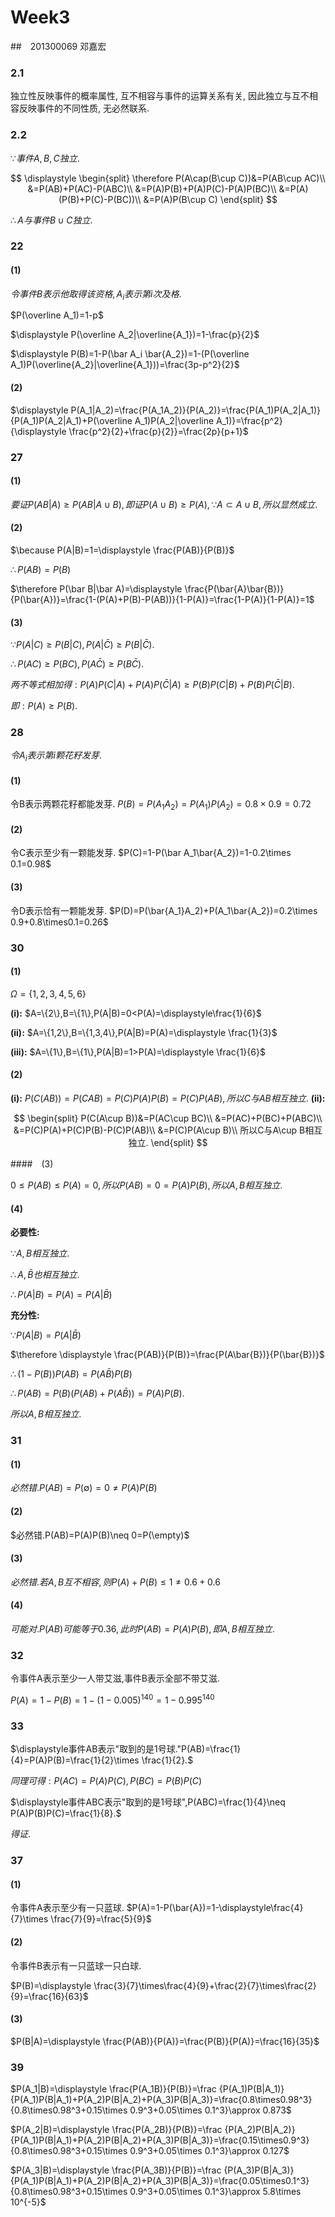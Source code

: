 # Week3     

##　201300069 邓嘉宏

### 2.1

独立性反映事件的概率属性, 互不相容与事件的运算关系有关,  因此独立与互不相容反映事件的不同性质, 无必然联系.

### 2.2

$\because 事件A, B, C独立.$

$$
\displaystyle
\begin{split}
\therefore P(A\cap(B\cup C))&=P(AB\cup AC)\\
&=P(AB)+P(AC)-P(ABC)\\
&=P(A)P(B)+P(A)P(C)-P(A)P(BC)\\
&=P(A)(P(B)+P(C)-P(BC))\\
&=P(A)P(B\cup C)
\end{split}
$$

$\therefore A与事件B\cup C独立.$

### 22

#### (1)

$令事件B表示他取得该资格, A_i表示第i次及格.$

$P(\overline A_1)=1-p$

$\displaystyle P(\overline A_2|\overline{A_1})=1-\frac{p}{2}$

$\displaystyle P(B)=1-P(\bar A_i \bar{A_2})=1-(P(\overline A_1)P(\overline{A_2}|\overline{A_1}))=\frac{3p-p^2}{2}$

#### (2)

$\displaystyle P(A_1|A_2)=\frac{P(A_1A_2)}{P(A_2)}=\frac{P(A_1)P(A_2|A_1)}{P(A_1)P(A_2|A_1)+P(\overline A_1)P(A_2|\overline A_1)}=\frac{p^2}{\displaystyle \frac{p^2}{2}+\frac{p}{2}}=\frac{2p}{p+1}$

### 27

#### (1)

$要证 P(AB|A)\geq P(AB|A\cup B), 即证 P(A\cup B)\geq P(A), \because A\subset A\cup B, 所以显然成立.$

#### (2)

$\because P(A|B)=1=\displaystyle \frac{P(AB)}{P(B)}$

$\therefore P(AB)=P(B)$

$\therefore P(\bar B|\bar A)=\displaystyle \frac{P(\bar{A}\bar{B})}{P(\bar{A})}=\frac{1-(P(A)+P(B)-P(AB))}{1-P(A)}=\frac{1-P(A)}{1-P(A)}=1$

#### (3)

$\because P(A|C)\geq P(B|C),P(A|\bar{C})\geq P(B|\bar{C}).$

$\therefore P(AC)\geq P(BC),P(A\bar{C})\geq P(B\bar{C}).$

$两不等式相加得: P(A)P(C|A)+P(A)P(\bar{C}|A)\geq P(B)P(C|B)+P(B)P(\bar C|B).$

$即:P(A)\geq P(B).$

### 28

$令A_i表示第i颗花籽发芽.$

#### (1)

令B表示两颗花籽都能发芽.
$P(B)=P(A_1A_2)=P(A_1)P(A_2)=0.8\times 0.9=0.72$

#### (2)

令C表示至少有一颗能发芽.
$P(C)=1-P(\bar A_1\bar{A_2})=1-0.2\times 0.1=0.98$

#### (3)

令D表示恰有一颗能发芽.
$P(D)=P(\bar{A_1}A_2)+P(A_1\bar{A_2})=0.2\times 0.9+0.8\times0.1=0.26$

### 30

#### (1)

$\Omega=\{1,2,3,4,5,6\}$

**(i):** $A=\{2\},B=\{1\},P(A|B)=0<P(A)=\displaystyle\frac{1}{6}$ 

**(ii):** $A=\{1,2\},B=\{1,3,4\},P(A|B)=P(A)=\displaystyle \frac{1}{3}$

**(iii):** $A=\{1\},B=\{1\},P(A|B)=1>P(A)=\displaystyle \frac{1}{6}$

#### (2)

**(i):** $P(C(AB))=P(CAB)=P(C)P(A)P(B)=P(C)P(AB),所以C与AB相互独立.$
**(ii):**

$$
\begin{split}
P(C(A\cup B))&=P(AC\cup BC)\\
&=P(AC)+P(BC)+P(ABC)\\
&=P(C)P(A)+P(C)P(B)-P(C)P(AB)\\
&=P(C)P(A\cup B)\\
所以C与A\cup B相互独立.
\end{split}
$$

####　(3)

$0\leq P(AB)\leq P(A)=0,所以P(AB)=0=P(A)P(B),所以A,B相互独立.$

#### (4)

**必要性:**

$\because A,B相互独立.$

$\therefore A,\bar{B}也相互独立.$

$\therefore P(A|B)=P(A)=P(A|\bar{B})$

**充分性:**

$\because P(A|B)=P(A|\bar{B})$

$\therefore \displaystyle \frac{P(AB)}{P(B)}=\frac{P(A\bar{B})}{P(\bar{B})}$

$\therefore (1-P(B))P(AB)=P(A\bar{B})P(B)$

$\therefore P(AB)=P(B)(P(AB)+P(A\bar{B}))=P(A)P(B).$

$所以A,B相互独立.$

### 31

#### (1)

$必然错. P(AB)=P(\emptyset)=0\neq P(A)P(B)$

#### (2)

$必然错.P(AB)=P(A)P(B)\neq 0=P(\empty)$

#### (3)

$必然错.若A,B互不相容,则P(A)+P(B)\leq 1\neq0.6+0.6$

#### (4)

$可能对. P(AB)可能等于0.36,此时P(AB)=P(A)P(B),即A,B相互独立.$

### 32

令事件A表示至少一人带艾滋,事件B表示全部不带艾滋.

$P(A)=1-P(B)=1-(1-0.005)^{140}=1-0.995^{140}$

### 33

$\displaystyle事件AB表示"取到的是1号球."P(AB)=\frac{1}{4}=P(A)P(B)=\frac{1}{2}\times \frac{1}{2}.$

$同理可得:P(AC)=P(A)P(C),P(BC)=P(B)P(C)$

$\displaystyle事件ABC表示"取到的是1号球",P(ABC)=\frac{1}{4}\neq P(A)P(B)P(C)=\frac{1}{8}.$

$得证.$

### 37

#### (1)

令事件A表示至少有一只蓝球.
$P(A)=1-P(\bar{A})=1-\displaystyle\frac{4}{7}\times \frac{7}{9}=\frac{5}{9}$

#### (2)

令事件B表示有一只蓝球一只白球.

$P(B)=\displaystyle \frac{3}{7}\times\frac{4}{9}+\frac{2}{7}\times\frac{2}{9}=\frac{16}{63}$

#### (3)

$P(B|A)=\displaystyle \frac{P(AB)}{P(A)}=\frac{P(B)}{P(A)}=\frac{16}{35}$

### 39

$P(A_1|B)=\displaystyle \frac{P(A_1B)}{P(B)}=\frac
{P(A_1)P(B|A_1)}{P(A_1)P(B|A_1)+P(A_2)P(B|A_2)+P(A_3)P(B|A_3)}=\frac{0.8\times0.98^3}{0.8\times0.98^3+0.15\times 0.9^3+0.05\times 0.1^3}\approx 0.873$


$P(A_2|B)=\displaystyle \frac{P(A_2B)}{P(B)}=\frac
{P(A_2)P(B|A_2)}{P(A_1)P(B|A_1)+P(A_2)P(B|A_2)+P(A_3)P(B|A_3)}=\frac{0.15\times0.9^3}{0.8\times0.98^3+0.15\times 0.9^3+0.05\times 0.1^3}\approx 0.127$


$P(A_3|B)=\displaystyle \frac{P(A_3B)}{P(B)}=\frac
{P(A_3)P(B|A_3)}{P(A_1)P(B|A_1)+P(A_2)P(B|A_2)+P(A_3)P(B|A_3)}=\frac{0.05\times0.1^3}{0.8\times0.98^3+0.15\times 0.9^3+0.05\times 0.1^3}\approx 5.8\times 10^{-5}$